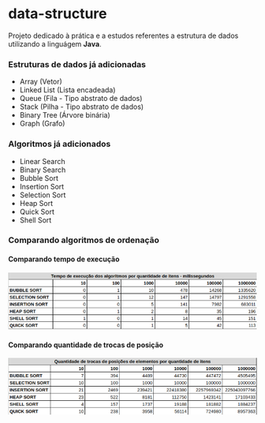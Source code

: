 # data-structure

Projeto dedicado à prática e a estudos referentes a estrutura de dados utilizando a linguágem **Java**.

### Estruturas de dados já adicionadas
- Array (Vetor)
- Linked List (Lista encadeada)
- Queue (Fila - Tipo abstrato de dados)
- Stack (Pilha - Tipo abstrato de dados)
- Binary Tree (Árvore binária)
- Graph (Grafo)

### Algoritmos já adicionados
- Linear Search
- Binary Search
- Bubble Sort
- Insertion Sort
- Selection Sort
- Heap Sort
- Quick Sort
- Shell Sort

### Comparando algoritmos de ordenação

#### Comparando tempo de execução

![img-sorting-algorithms-time](assets/sorting-algorithms-time-comparison.png)

#### Comparando quantidade de trocas de posição

![img-sorting-algorithms-exchanges](assets/sorting-algorithms-exchanges-comparison.png)
